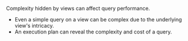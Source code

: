 Complexity hidden by views can affect query performance.
- Even a simple query on a view can be complex due to the underlying view's intricacy.
- An execution plan can reveal the complexity and cost of a query.